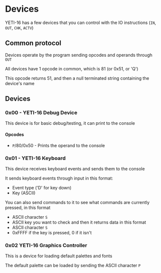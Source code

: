 # Devices
YETI-16 has a few devices that you can control with the IO instructions (`IN`, `OUT`, `CHK`, `ACTV`)

## Common protocol
Devices operate by the program sending opcodes and operands through `OUT`

All devices have 1 opcode in common, which is 81 (or 0x51, or 'Q')

This opcode returns 51, and then a null terminated string containing the device's name

## Devices
### 0x00 - YETI-16 Debug Device
This device is for basic debug/testing, it can print to the console

#### Opcodes
- `P`/80/0x50 - Prints the operand to the console

### 0x01 - YETI-16 Keyboard
This device receives keyboard events and sends them to the console

It sends keyboard events through input in this format:
- Event type ('D' for key down)
- Key (ASCII)

You can also send commands to it to see what commands are currently pressed, in this format
- ASCII character `S`
- ASCII key you want to check
and then it returns data in this format
- ASCII character `S`
- 0xFFFF if the key is pressed, 0 if it isn't

### 0x02 YETI-16 Graphics Controller
This is a device for loading default palettes and fonts

The default palette can be loaded by sending the ASCII character `P`
